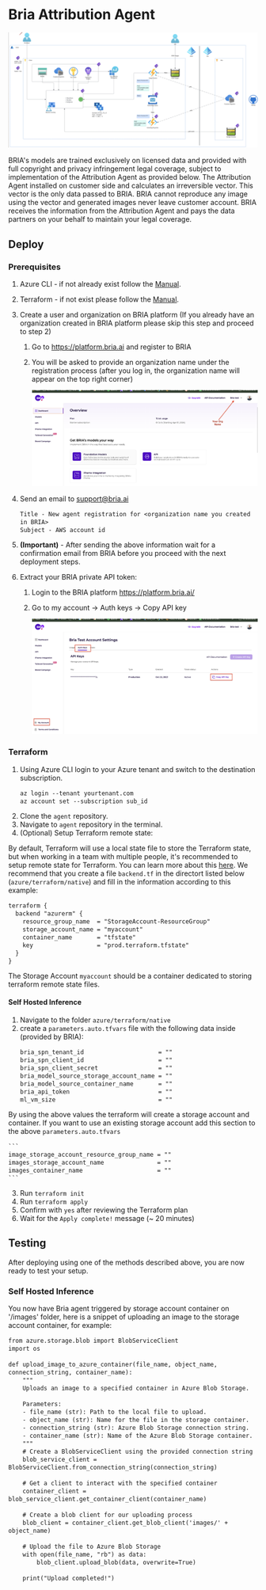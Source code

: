 # Bria Attribution Agent
![alt text](./assets/architecture.png)

BRIA's models are trained exclusively on licensed data and provided with full copyright and privacy infringement legal coverage, subject to implementation of the Attribution Agent as provided below. The Attribution Agent installed on customer side and calculates an irreversible vector. This vector is the only data passed to BRIA. BRIA cannot reproduce any image using the vector and generated images never leave customer account. BRIA receives the information from the Attribution Agent and pays the data partners on your behalf to maintain your legal coverage.

## Deploy

### Prerequisites
1. Azure CLI - if not already exist follow the [Manual](https://learn.microsoft.com/en-us/cli/azure/install-azure-cli).
2. Terraform - if not exist please follow the [Manual](https://developer.hashicorp.com/terraform/tutorials/aws-get-started/install-cli).
3. Create a user and organization on BRIA platform (If you already have an organization created in BRIA platform please skip this step and proceed to step 2)
    1. Go to https://platform.bria.ai and register to BRIA
    2. You will be asked to provide an organization name under the registration process (after you log in, the organization name will appear on the top right corner)

        ![alt text](./assets/home_page.png)

4.  Send an email to support@bria.ai
    ```Plain
    Title - New agent registration for <organization name you created in BRIA>
    Subject - AWS account id
    ```
5. **(Important)** - After sending the above information wait for a confirmation email from BRIA before you proceed with the next deployment steps. 

6. Extract your BRIA private API token:
    1. Login to the BRIA platform https://platform.bria.ai/
    2. Go to my account -> Auth keys -> Copy API key
    
        ![alt text](./assets/api_key_page.png)


### Terraform

1. Using Azure CLI login to your Azure tenant and switch to the destination subscription.
    ```
    az login --tenant yourtenant.com
    az account set --subscription sub_id
    ```
2. Clone the `agent` repository.
3. Navigate to `agent` repository in the terminal.
4. (Optional) Setup Terraform remote state:

By default, Terraform will use a local state file to store the Terraform state, but when working in a team with multiple people, it's recommended to setup remote state for Terraform. You can learn more about this [here](https://developer.hashicorp.com/terraform/language/settings/backends/azurerm). We recommend that you create a file `backend.tf` in the directort listed below (`azure/terraform/native`) and fill in the information according to this example:

```
terraform {
  backend "azurerm" {
    resource_group_name  = "StorageAccount-ResourceGroup"
    storage_account_name = "myaccount"
    container_name       = "tfstate"
    key                  = "prod.terraform.tfstate"
  }
}
```

The Storage Account `myaccount` should be a container dedicated to storing terraform remote state files.

#### Self Hosted Inference

1. Navigate to the folder `azure/terraform/native`
2. create a `parameters.auto.tfvars` file with the following data inside (provided by BRIA):
    ```
    bria_spn_tenant_id                     = ""
    bria_spn_client_id                     = ""
    bria_spn_client_secret                 = ""
    bria_model_source_storage_account_name = ""
    bria_model_source_container_name       = ""
    bria_api_token                         = ""
    ml_vm_size                             = ""
    ```
By using the above values the terraform will create a storage account and container.
If you want to use an existing storage account add this section to the above `parameters.auto.tfvars`
    
    ```
    image_storage_account_resource_group_name = ""
    images_storage_account_name               = ""
    images_container_name                     = ""
    ```
    
3. Run `terraform init`
4. Run `terraform apply`
5. Confirm with `yes` after reviewing the Terraform plan
6. Wait for the `Apply complete!` message (~ 20 minutes)

## Testing
After deploying using one of the methods described above, you are now ready to test your setup.

### Self Hosted Inference
You now have Bria agent triggered by storage account container on '/images' folder, here is a snippet of uploading an image to the storage account container, for example:

```
from azure.storage.blob import BlobServiceClient
import os

def upload_image_to_azure_container(file_name, object_name, connection_string, container_name):
    """
    Uploads an image to a specified container in Azure Blob Storage.

    Parameters:
    - file_name (str): Path to the local file to upload.
    - object_name (str): Name for the file in the storage container.
    - connection_string (str): Azure Blob Storage connection string.
    - container_name (str): Name of the Azure Blob Storage container.
    """
    # Create a BlobServiceClient using the provided connection string
    blob_service_client = BlobServiceClient.from_connection_string(connection_string)

    # Get a client to interact with the specified container
    container_client = blob_service_client.get_container_client(container_name)

    # Create a blob client for our uploading process
    blob_client = container_client.get_blob_client('images/' + object_name)

    # Upload the file to Azure Blob Storage
    with open(file_name, "rb") as data:
        blob_client.upload_blob(data, overwrite=True)
    
    print("Upload completed!")
```
